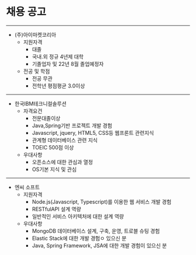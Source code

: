 # 채용 공고

---

* (주)아이마켓코리아
  * 지원자격
    * 대졸
    * 국내.외 정규 4년제 대학
    * 기졸업자 및 22년 8월 졸업예정자
  * 전공 및 학점
    * 전공 무관
    * 전학년 평점평균 3.0이상

---

* 한국IBM테크니컬솔루션
  * 자격요건
    * 전문대졸이상
    * Java,Spring기반 프로젝트 개발 경험
    * Javascript, jquery, HTML5, CSS등 웹프론트 관련지식
    * 관계형 데이터베이스 관련 지식
    * TOEIC 500점 이상
  * 우대사항
    * 오픈소스에 대한 관심과 열정
    * OS기본 지식 및 관심

---

* 엔씨 소프트
  * 지원자격
    * Node.js(Javascript, Typescript)를 이용한 웹 서비스 개발 경험
    * RESTfulAPI 설계 역량
    * 일반적인 서비스 아키텍처에 대한 설계 역량
  * 우대사항
    * MongoDB 데이터베이스 설계, 구축, 운영, 트로블 슈팅 경험
    * Elastic Stack에 대한 개발 경험ㅇ 있으신 분
    * Java, Spring Framework, JSA에 대한 개발 경험이 있으신 분